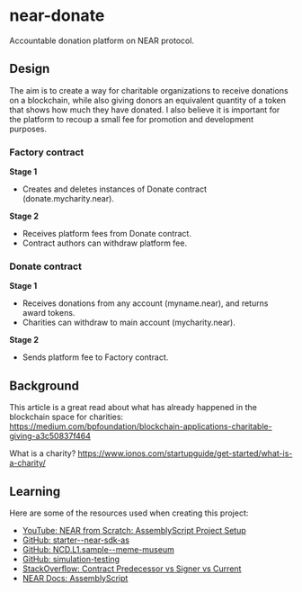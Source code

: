 # near-donate
Accountable donation platform on NEAR protocol.

## Design

The aim is to create a way for charitable organizations to receive donations on a blockchain, while also giving donors an equivalent quantity of a token that shows how much they have donated. I also believe it is important for the platform to recoup a small fee for promotion and development purposes.

### Factory contract

**Stage 1**
- Creates and deletes instances of Donate contract (donate.mycharity.near).

**Stage 2**
- Receives platform fees from Donate contract.
- Contract authors can withdraw platform fee.

### Donate contract

**Stage 1**
- Receives donations from any account (myname.near), and returns award tokens.
- Charities can withdraw to main account (mycharity.near).

**Stage 2**
- Sends platform fee to Factory contract.

## Background

This article is a great read about what has already happened in the blockchain space for charities: https://medium.com/bpfoundation/blockchain-applications-charitable-giving-a3c50837f464

What is a charity? https://www.ionos.com/startupguide/get-started/what-is-a-charity/

## Learning

Here are some of the resources used when creating this project:

- [YouTube: NEAR from Scratch: AssemblyScript Project Setup](https://www.youtube.com/watch?v=QP7aveSqRPo)
- [GitHub: starter--near-sdk-as](https://github.com/Learn-NEAR/starter--near-sdk-as)
- [GitHub: NCD.L1.sample--meme-museum](https://github.com/Learn-NEAR/NCD.L1.sample--meme-museum)
- [GitHub: simulation-testing](https://github.com/near-examples/simulation-testing)
- [StackOverflow: Contract Predecessor vs Signer vs Current](https://stackoverflow.com/questions/67297064/contract-predecessor-vs-signer-vs-current/67300205#67300205)
- [NEAR Docs: AssemblyScript](https://docs.near.org/docs/develop/contracts/as/intro)
